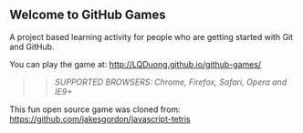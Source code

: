 ## Welcome to GitHub Games

A project based learning activity for people who are getting started with Git and GitHub.

You can play the game at: http://LQDuong.github.io/github-games/

>> _*SUPPORTED BROWSERS*: Chrome, Firefox, Safari, Opera and IE9+_

This fun open source game was cloned from: https://github.com/jakesgordon/javascript-tetris
